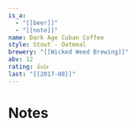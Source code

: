 ```yaml
---
is_a:
  - "[[beer]]"
  - "[[note]]"
name: Dark Age Cuban Coffee
style: Stout - Oatmeal
brewery: "[[Wicked Weed Brewing]]"
abv: 12
rating: 👍👍
last: "[[2017-08]]"
---
```

# Notes

